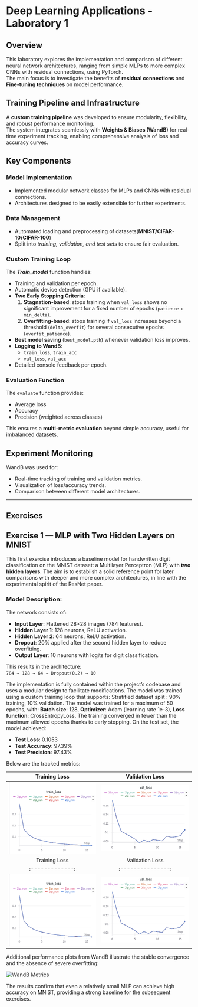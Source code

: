 # **Deep Learning Applications - Laboratory 1**

## **Overview**

This laboratory explores the implementation and comparison of different neural network architectures, ranging from simple MLPs to more complex CNNs with residual connections, using PyTorch.  
The main focus is to investigate the benefits of **residual connections** and **Fine-tuning techniques** on model performance.

## **Training Pipeline and Infrastructure**

A **custom training pipeline** was developed to ensure modularity, flexibility, and robust performance monitoring.  
The system integrates seamlessly with **Weights & Biases (WandB)** for real-time experiment tracking, enabling comprehensive analysis of loss and accuracy curves.

## **Key Components**

### **Model Implementation**
- Implemented modular network classes for MLPs and CNNs with residual connections.
- Architectures designed to be easily extensible for further experiments.

### **Data Management**
- Automated loading and preprocessing of  datasets(**MNIST/CIFAR-10/CIFAR-100**)
- Split into *training, validation, and test sets* to ensure fair evaluation.

### **Custom Training Loop**
The ***Train_model*** function handles:
- Training and validation per epoch.
- Automatic device detection (GPU if available).
- **Two Early Stopping Criteria**:
  1. **Stagnation-based**: stops training when `val_loss` shows no significant improvement for a fixed number of epochs (`patience` + `min_delta`).
  2. **Overfitting-based**: stops training if `val_loss` increases beyond a threshold (`delta_overfit`) for several consecutive epochs (`overfit_patience`).
- **Best model saving** (`best_model.pth`) whenever validation loss improves.
- **Logging to WandB**:
  - `train_loss`, `train_acc`
  - `val_loss`, `val_acc`
- Detailed console feedback per epoch.

### **Evaluation Function**
The `evaluate` function provides:
- Average loss
- Accuracy
- Precision (weighted across classes)

This ensures a **multi-metric evaluation** beyond simple accuracy, useful for imbalanced datasets.

## **Experiment Monitoring**
WandB was used for:
- Real-time tracking of training and validation metrics.
- Visualization of loss/accuracy trends.
- Comparison between different model architectures.

---

## Exercises

## **Exercise 1 — MLP with Two Hidden Layers on MNIST**

This first exercise introduces a baseline model for handwritten digit classification on the MNIST dataset: a Multilayer Perceptron (MLP) with **two hidden layers**.  The aim is to establish a solid reference point for later comparisons with deeper and more complex architectures, in line with the experimental spirit of the ResNet paper.

### Model Description:
The network consists of:
- **Input Layer**: Flattened 28×28 images (784 features).
- **Hidden Layer 1**: 128 neurons, ReLU activation.
- **Hidden Layer 2**: 64 neurons, ReLU activation.
- **Dropout**: 20% applied after the second hidden layer to reduce overfitting.
- **Output Layer**: 10 neurons with logits for digit classification.

This results in the architecture:  
`784 → 128 → 64 → Dropout(0.2) → 10`

The implementation is fully contained within the project’s codebase and uses a modular design to facilitate modifications. The model was trained using a custom training loop that supports: Stratified dataset split : 90% training, 10% validation. The model was trained for a maximum of 50 epochs, with: **Batch size**: 128, **Optimizer**: Adam (learning rate 1e-3), **Loss function**: CrossEntropyLoss. The training converged in fewer than the maximum allowed epochs thanks to early stopping. On the test set, the model achieved:

- **Test Loss**: 0.1053  
- **Test Accuracy**: 97.39%  
- **Test Precision**: 97.43%

Below are the tracked metrics:

| Training Loss | Validation Loss |
|:-------------:|:---------------:|
| ![Training Loss](images/traning_loss_mlp.png) | ![Validation Loss](images/validation_loss_mlp.png) |
| Training Loss | Validation Loss |
|:-------------:|:---------------:|
| ![Training Loss](images/training_loss_mlp.png) | ![Validation Loss](images/validation_loss_mlp.png) |


Additional performance plots from WandB illustrate the stable convergence and the absence of severe overfitting:

![WandB Metrics](images/ex1_wandb_metrics.png)

The results confirm that even a relatively small MLP can achieve high accuracy on MNIST, providing a strong baseline for the subsequent exercises.
